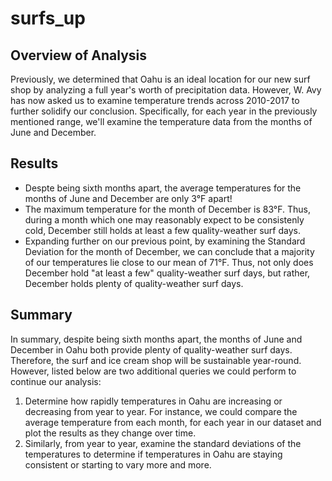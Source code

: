 # surfs_up

## Overview of Analysis
Previously, we determined that Oahu is an ideal location for our new surf shop by analyzing a full year's worth of precipitation data. However, W. Avy has now asked us to examine temperature trends across 2010-2017 to further solidify our conclusion. Specifically, for each year in the previously mentioned range, we'll examine the temperature data from the months of June and December. 

## Results
* Despte being sixth months apart, the average temperatures for the months of June and December are only 3°F apart!
* The maximum temperature for the month of December is 83°F. Thus, during a month which one may reasonably expect to be consistenly cold, December still holds at least a few quality-weather surf days.
* Expanding further on our previous point, by examining the Standard Deviation for the month of December, we can conclude that a majority of our temperatures lie close to our mean of 71°F. Thus, not only does December hold "at least a few" quality-weather surf days, but rather, December holds plenty of quality-weather surf days.

## Summary
In summary, despite being sixth months apart, the months of June and December in Oahu both provide plenty of quality-weather surf days. Therefore, the surf and ice cream shop will be sustainable year-round. However, listed below are two additional queries we could perform to continue our analysis:

1. Determine how rapidly temperatures in Oahu are increasing or decreasing from year to year. For instance, we could compare the average temperature from each month, for each year in our dataset and plot the results as they change over time.
2. Similarly, from year to year, examine the standard deviations of the temperatures to determine if temperatures in Oahu are staying consistent or starting to vary more and more.